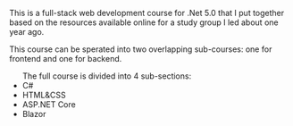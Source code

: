 <p>This is a full-stack web development course for .Net 5.0 that I put together based on the resources available online for a study group I led about one year ago.</p>
<p>This course can be sperated into two overlapping sub-courses: one for frontend and one for backend.</p>
<ul>The full course is divided into 4 sub-sections:
  <li>C#</li>
  <li>HTML&CSS</li>
  <li>ASP.NET Core</li>
  <li>Blazor</li>
</ul>

